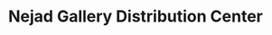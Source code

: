 ---
title: "Nejad Gallery Distribution Center"
url: /doylestown/nejad-gallery-distribution-center/
shop: Teppiche
---